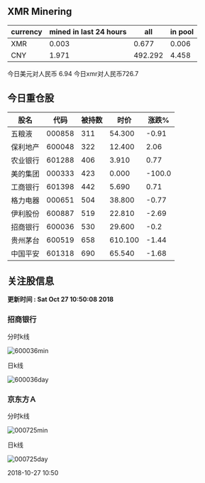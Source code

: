 ## XMR Minering

|currency|mined in last 24 hours|all|in pool|
|---|---|---|---|
|XMR|0.003|0.677|0.006|
|CNY|1.971|492.292|4.458|

今日美元对人民币 6.94	今日xmr对人民币726.7


## 今日重仓股 

|股名|代码|被持数|时价|涨跌%|
|---|---|---|---|---|
|五粮液|000858|311|54.300|-0.91|
|保利地产|600048|322|12.400|2.06|
|农业银行|601288|406|3.910|0.77|
|美的集团|000333|423|0.000|-100.0|
|工商银行|601398|442|5.690|0.71|
|格力电器|000651|504|38.800|-0.77|
|伊利股份|600887|519|22.810|-2.69|
|招商银行|600036|530|29.600|-0.2|
|贵州茅台|600519|658|610.100|-1.44|
|中国平安|601318|690|65.540|-1.68|

## 关注股信息
**更新时间 : Sat Oct 27 10:50:08 2018**
### 招商银行 
分时k线

![600036min](http://image.sinajs.cn/newchart/min/n/sh600036.gif)

日k线

![600036day](http://image.sinajs.cn/newchart/daily/n/sh600036.gif)

### 京东方Ａ 
分时k线

![000725min](http://image.sinajs.cn/newchart/min/n/sz000725.gif)

日k线

![000725day](http://image.sinajs.cn/newchart/daily/n/sz000725.gif)

2018-10-27 10:50